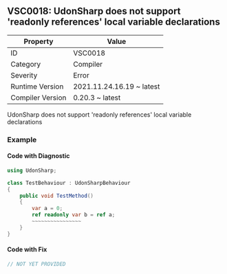 ## VSC0018: UdonSharp does not support 'readonly references' local variable declarations

| Property         | Value                     | 
| ---------------- | ------------------------- | 
| ID               | VSC0018                   | 
| Category         | Compiler                  | 
| Severity         | Error                     | 
| Runtime Version  | 2021.11.24.16.19 ~ latest | 
| Compiler Version | 0.20.3 ~ latest           | 

UdonSharp does not support 'readonly references' local variable declarations  

### Example

#### Code with Diagnostic


```csharp
using UdonSharp;

class TestBehaviour : UdonSharpBehaviour
{
    public void TestMethod()
    {
        var a = 0;
        ref readonly var b = ref a;
        ~~~~~~~~~~~~~~~~
    }
}
```

#### Code with Fix


```csharp
// NOT YET PROVIDED
```


